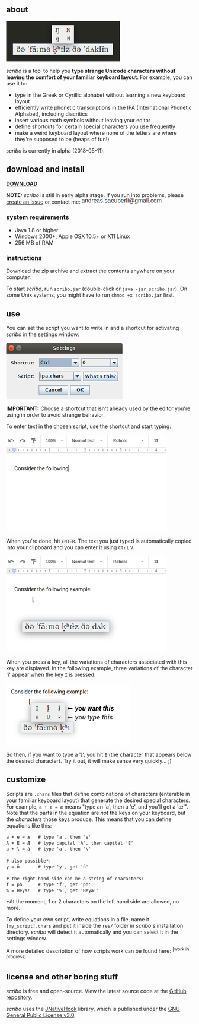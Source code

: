 ## about

![Screenshot](images/scr_example.png)

_scribo_ is a tool to help you __type strange Unicode characters without leaving the comfort of your familiar keyboard layout__. For example, you can use it to:

* type in the Greek or Cyrillic alphabet without learning a new keyboard layout
* efficiently write phonetic transcriptions in the IPA (International Phonetic Alphabet), including diacritics
* insert various math symbols without leaving your editor
* define shortcuts for certain special characters you use frequently
* make a weird keyboard layout where none of the letters are where they're supposed to be (heaps of fun!)

_scribo_ is currently in alpha (2018-05-11).

## download and install

[__DOWNLOAD__](download/20180511_scribo.zip)

__NOTE:__ _scribo_ is still in early alpha stage. If you run into problems, please [create an issue](https://github.com/phigames/scribo/issues) or contact me: ![](images/contact.png)

### system requirements

* Java 1.8 or higher
* Windows 2000+, Apple OSX 10.5+ or X11 Linux
* 256 MB of RAM

### instructions

Download the zip archive and extract the contents anywhere on your computer.

To start _scribo_, run `scribo.jar` (double-click or `java -jar scribo.jar`). On some Unix systems, you might have to run `chmod +x scribo.jar` first.

## use

You can set the script you want to write in and a shortcut for activating _scribo_ in the settings window:

![The settings window](images/scr_settings.png)

__IMPORTANT:__ Choose a shortcut that isn't already used by the editor you're using in order to avoid strange behavior.

To enter text in the chosen script, use the shortcut and start typing:

![Activate scribo](images/scr_use01.gif)

When you're done, hit `ENTER`. The text you just typed is automatically copied into your clipboard and you can enter it using `Ctrl` `V`.

![Finish scribo input](images/scr_use02.gif)

When you press a key, all the variations of characters associated with this key are displayed. In the following example, three variations of the character 'i' appear when the key `I` is pressed: 

![Character selection](images/scr_use03.png)

So then, if you want to type a 'ɪ', you hit `E` (the character that appears below the desired character). Try it out, it will make sense very quickly... ;)

## customize

Scripts are `.chars` files that define combinations of characters (enterable in your familiar keyboard layout) that generate the desired special characters. For example, `a + e = æ` means "type an 'a', then a 'e', and you'll get a 'æ'". Note that the parts in the equation are _not_ the keys on your keyboard, but the _characters_ those keys produce. This means that you can define equations like this:

```
a + e = æ   # type 'a', then 'e'
A + E = Æ   # type capital 'A', then capital 'E'
a + \ = à   # type 'a', then '\'

# also possible*:
y = ü       # type 'y', get 'ü'

# the right hand side can be a string of characters:
f = ph      # type 'f', get 'ph'
% = Heya!   # type '%', get 'Heya!'
```
*At the moment, 1 or 2 characters on the left hand side are allowed, no more.

To define your own script, write equations in a file, name it `[my_script].chars` and put it inside the `res/` folder in _scribo_'s installation directory. _scribo_ will detect it automatically and you can select it in the settings window.

A more detailed description of how scripts work can be found here: <sup>[work in progress]</sup>

## license and other boring stuff

_scribo_ is free and open-source. View the latest source code at the [GitHub repository](https://github.com/phigames/scribo).

_scribo_ uses the [JNativeHook](https://github.com/kwhat/jnativehook) library, which is published under the [GNU General Public License v3.0](https://www.gnu.org/licenses/gpl-3.0.en.html).

